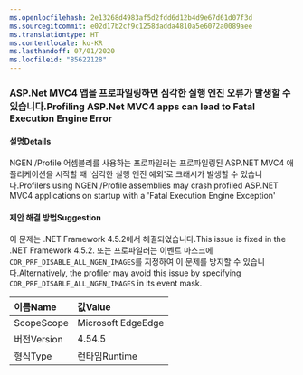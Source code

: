 ```yaml
---
ms.openlocfilehash: 2e13268d4983af5d2fdd6d12b4d9e67d61d07f3d
ms.sourcegitcommit: e02d17b2cf9c1258dadda4810a5e6072a0089aee
ms.translationtype: HT
ms.contentlocale: ko-KR
ms.lasthandoff: 07/01/2020
ms.locfileid: "85622128"
---
```

### <a name="profiling-aspnet-mvc4-apps-can-lead-to-fatal-execution-engine-error"></a><span data-ttu-id="85703-101">ASP.Net MVC4 앱을 프로파일링하면 심각한 실행 엔진 오류가 발생할 수 있습니다.</span><span class="sxs-lookup"><span data-stu-id="85703-101">Profiling ASP.Net MVC4 apps can lead to Fatal Execution Engine Error</span></span>

#### <a name="details"></a><span data-ttu-id="85703-102">설명</span><span class="sxs-lookup"><span data-stu-id="85703-102">Details</span></span>

<span data-ttu-id="85703-103">NGEN /Profile 어셈블리를 사용하는 프로파일러는 프로파일링된 ASP.NET MVC4 애플리케이션을 시작할 때 '심각한 실행 엔진 예외'로 크래시가 발생할 수 있습니다.</span><span class="sxs-lookup"><span data-stu-id="85703-103">Profilers using NGEN /Profile assemblies may crash profiled ASP.NET MVC4 applications on startup with a 'Fatal Execution Engine Exception'</span></span>

#### <a name="suggestion"></a><span data-ttu-id="85703-104">제안 해결 방법</span><span class="sxs-lookup"><span data-stu-id="85703-104">Suggestion</span></span>

<span data-ttu-id="85703-105">이 문제는 .NET Framework 4.5.2에서 해결되었습니다.</span><span class="sxs-lookup"><span data-stu-id="85703-105">This issue is fixed in the .NET Framework 4.5.2.</span></span> <span data-ttu-id="85703-106">또는 프로파일러는 이벤트 마스크에 <code>COR_PRF_DISABLE_ALL_NGEN_IMAGES</code>를 지정하여 이 문제를 방지할 수 있습니다.</span><span class="sxs-lookup"><span data-stu-id="85703-106">Alternatively, the profiler may avoid this issue by specifying <code>COR_PRF_DISABLE_ALL_NGEN_IMAGES</code> in its event mask.</span></span>

| <span data-ttu-id="85703-107">이름</span><span class="sxs-lookup"><span data-stu-id="85703-107">Name</span></span>    | <span data-ttu-id="85703-108">값</span><span class="sxs-lookup"><span data-stu-id="85703-108">Value</span></span>       |
|:--------|:------------|
| <span data-ttu-id="85703-109">Scope</span><span class="sxs-lookup"><span data-stu-id="85703-109">Scope</span></span>   |<span data-ttu-id="85703-110">Microsoft Edge</span><span class="sxs-lookup"><span data-stu-id="85703-110">Edge</span></span>|
|<span data-ttu-id="85703-111">버전</span><span class="sxs-lookup"><span data-stu-id="85703-111">Version</span></span>|<span data-ttu-id="85703-112">4.5</span><span class="sxs-lookup"><span data-stu-id="85703-112">4.5</span></span>|
|<span data-ttu-id="85703-113">형식</span><span class="sxs-lookup"><span data-stu-id="85703-113">Type</span></span>|<span data-ttu-id="85703-114">런타임</span><span class="sxs-lookup"><span data-stu-id="85703-114">Runtime</span></span>|
